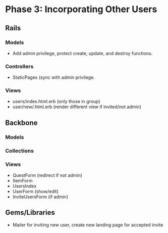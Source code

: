 # Phase 3: Incorporating Other Users

## Rails
### Models
* Add admin privilege, protect create, update, and destroy functions.

### Controllers
* StaticPages (sync with admin privilege.

### Views
* users/index.html.erb (only those in group)
* user/new/.html.erb (render different view if invited/not admin)

## Backbone
### Models

### Collections

### Views
* QuestForm (redirect if not admin)
* ItemForm
* UsersIndex
* UserForm (show/edit)
* InviteUsersForm (if admin)

## Gems/Libraries
* Mailer for inviting new user, create new landing page for accepted invite
